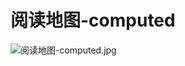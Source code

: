 # 阅读地图-computed


![阅读地图-computed.jpg](https://cdn.nlark.com/yuque/0/2023/jpeg/743297/1678620457574-0be8f5c0-1d66-4fe9-9bc9-3f75c3021fa4.jpeg#averageHue=%23fbfbfb&clientId=u55d94e90-1572-4&from=drop&id=ucb9df64c&name=%E9%98%85%E8%AF%BB%E5%9C%B0%E5%9B%BE-computed.jpg&originHeight=583&originWidth=1882&originalType=binary&ratio=2&rotation=0&showTitle=false&size=79852&status=done&style=none&taskId=uc0b1d104-5db6-4fd5-83e7-0caee463cf0&title=)
